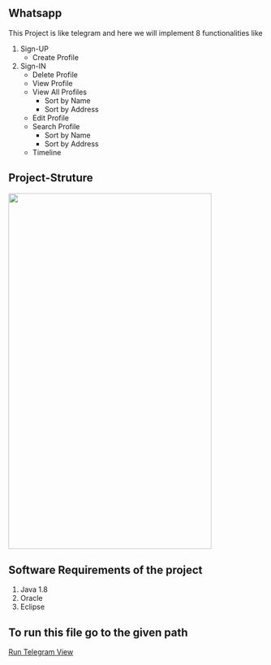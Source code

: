 ## Whatsapp
This Project is like telegram and here we will implement 8 functionalities like
1. Sign-UP
    - Create Profile
2. Sign-IN
    - Delete Profile
    - View Profile
    - View All Profiles
        - Sort by Name
        - Sort by Address
    - Edit Profile
    - Search Profile
        - Sort by Name
        - Sort by Address
    - Timeline

## Project-Struture
<img src="image.png" width = "400" height = "700">

## Software Requirements of the project
1. Java 1.8
2. Oracle
3. Eclipse

## To run this file go to the given path
[Run Telegram View](telegram/telegram/src/main/java/com/telegram/view/TelegramView.java)

